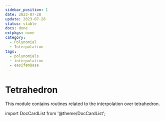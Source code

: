 ```yaml
---
sidebar_position: 1
date: 2023-07-28   
update: 2023-07-28 
status: stable
docs: done
extpkgs: none
category: 
  - Polynomial
  - Interpolation
tags: 
  - polynomials
  - interpolation
  - easifemBase
---
```


# Tetrahedron

This module contains routines related to the interpolation over tetrahedron.

import DocCardList from '@theme/DocCardList';

<DocCardList />
